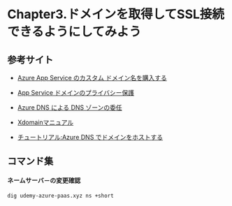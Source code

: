 # Chapter3.ドメインを取得してSSL接続できるようにしてみよう

## 参考サイト

- [Azure App Service のカスタム ドメイン名を購入する](https://learn.microsoft.com/ja-jp/azure/app-service/manage-custom-dns-buy-domain)

- [App Service ドメインのプライバシー保護](https://jp.godaddy.com/domains/full-domain-privacy-and-protection)

- [Azure DNS による DNS ゾーンの委任](https://learn.microsoft.com/ja-jp/azure/dns/dns-domain-delegation)

- [Xdomainマニュアル](https://www.xdomain.ne.jp/manual/)

- [チュートリアル:Azure DNS でドメインをホストする](https://learn.microsoft.com/ja-jp/azure/dns/dns-delegate-domain-azure-dns)


## コマンド集

#### ネームサーバ－の変更確認
```bash
dig udemy-azure-paas.xyz ns +short
```
